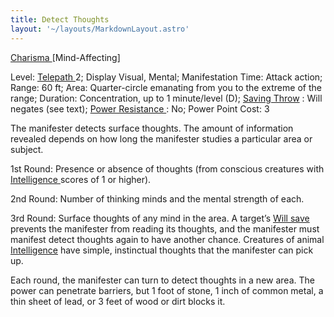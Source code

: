 ```yaml
---
title: Detect Thoughts
layout: '~/layouts/MarkdownLayout.astro'
---
```

[ Charisma ](/modern.d20.srd/basics/ability.scores) [Mind-Affecting]

Level: [ Telepath ](/modern.d20.srd/classes/advanced/telepath) 2; Display
Visual, Mental; Manifestation Time: Attack action; Range: 60 ft; Area:
Quarter-circle emanating from you to the extreme of the range; Duration:
Concentration, up to 1 minute/level (D); [ Saving Throw](/modern.d20.srd/basics/saving.throws) : Will negates (see text); [ Power Resistance ](/modern.d20.srd/special.abilities/power.resistance) : No; Power
Point Cost: 3

The manifester detects surface thoughts. The amount of information revealed
depends on how long the manifester studies a particular area or subject.

1st Round: Presence or absence of thoughts (from conscious creatures with [Intelligence ](/modern.d20.srd/basics/ability.scores) scores of 1 or higher).

2nd Round: Number of thinking minds and the mental strength of each.

3rd Round: Surface thoughts of any mind in the area. A target’s [ Will save](/modern.d20.srd/basics/saving.throws) prevents the manifester from reading
its thoughts, and the manifester must manifest detect thoughts again to have
another chance. Creatures of animal [ Intelligence](/modern.d20.srd/basics/ability.scores) have simple, instinctual thoughts
that the manifester can pick up.

Each round, the manifester can turn to detect thoughts in a new area. The
power can penetrate barriers, but 1 foot of stone, 1 inch of common metal, a
thin sheet of lead, or 3 feet of wood or dirt blocks it.

